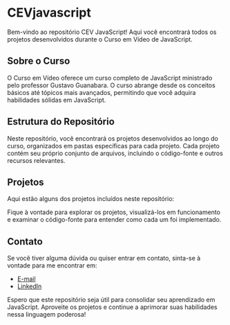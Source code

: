 # CEVjavascript

Bem-vindo ao repositório CEV JavaScript! Aqui você encontrará todos os projetos desenvolvidos durante o Curso em Vídeo de JavaScript.

## Sobre o Curso

O Curso em Vídeo oferece um curso completo de JavaScript ministrado pelo professor Gustavo Guanabara. O curso abrange desde os conceitos básicos até tópicos mais avançados, permitindo que você adquira habilidades sólidas em JavaScript.

## Estrutura do Repositório

Neste repositório, você encontrará os projetos desenvolvidos ao longo do curso, organizados em pastas específicas para cada projeto. Cada projeto contém seu próprio conjunto de arquivos, incluindo o código-fonte e outros recursos relevantes.

## Projetos

Aqui estão alguns dos projetos incluídos neste repositório:


Fique à vontade para explorar os projetos, visualizá-los em funcionamento e examinar o código-fonte para entender como cada um foi implementado.

## Contato

Se você tiver alguma dúvida ou quiser entrar em contato, sinta-se à vontade para me encontrar em:

- [E-mail](diogoodev@gmail.com)
- [LinkedIn](https://www.linkedin.com/in/diogoomoura)

Espero que este repositório seja útil para consolidar seu aprendizado em JavaScript. Aproveite os projetos e continue a aprimorar suas habilidades nessa linguagem poderosa!
